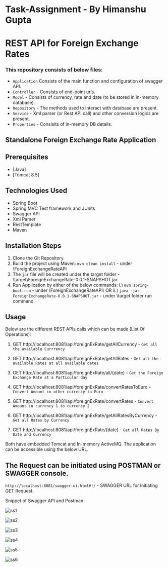 # Task-Assignment - By Himanshu Gupta

# REST API for Foreign Exchange Rates

### This repository consists of below files:
- `Application` Consists of the main function and configuration of swagger API. 
- `Controller` - Consists of end-point urls.
- `Model`  - Consists of currency, rate and date (to be stored in in-memory database).
- `Repository` - The methods used to interact with database are present.
- `Service`    - Xml parser (or Rest API call) and other conversion logics are present.
- `Properties` - Consisits of in-memory DB details.

## Standalone Foreign Exchange Rate Application

## Prerequisites
- [Java]
- [Tomcat 8.5] 

## Technologies Used

- Spring Boot
- Spring MVC Test framework and JUnits
- Swagger API
- Xml Parser
- RestTemplate
- Maven

## Installation Steps
1. Clone the Git Repository.
2. Build the project using Maven: `mvn clean install` - under \ForeignExchangeRateAPI
3. The `jar` file will be created under the target folder - \target\ForeignExchangeRate-0.0.1-SNAPSHOT.jar
4. Run Application by either of the below commands:
    i.)  `mvn spring-boot:run` - under \ForeignExchangeRateAPI\               OR
    ii.) `java -jar ForeignExchangeRate-0.0.1-SNAPSHOT.jar` - under \target folder run command

## Usage
Below are the different REST APIs calls which can be made (List Of Operations):

1. GET http://localhost:8081/api/foreignExRate/getAllCurrency         - `Get all the available Currrency`                            

2. GET http://localhost:8081/api/foreignExRate/getAllRates            - `Get all the available Rates at all available dates`                            

3. GET http://localhost:8081/api/foreignExRate/all/{date}             - `Get the Foreign Exchange Rate at a Particular day`                      

4. GET http://localhost:8081/api/foreignExRate/convertRatesToEuro     - `Convert Amount in other currency to Euro`   

5. GET http://localhost:8081/api/foreignExRate/convertRates           - `Convert Amount in currency 1 to currency 2`                    

6. GET http://localhost:8081/api/foreignExRate/getAllRatesByCurrency  - `Get all Rates by Currency`

7. GET http://localhost:8081/api/foreignExRate/{date}                 - `Get all Rates By Date and Currency`

Both have embedded Tomcat and In-memory ActiveMQ. The application can be accessible using the below URL.

## The Request can be initiated using POSTMAN or SWAGGER console.
 `http://localhost:8081/swagger-ui.html#!/` - SWAGGER URL for initiating GET Request.
 
 
 Snippet of Swagger API and Postman:
 
 ![ss1](https://user-images.githubusercontent.com/56262858/102678651-b8267400-41a1-11eb-8628-fb797d272132.PNG)
 
 
![ss2](https://user-images.githubusercontent.com/56262858/102678662-c2487280-41a1-11eb-898b-70a645ee3601.PNG)


![ss3](https://user-images.githubusercontent.com/56262858/102678666-c7a5bd00-41a1-11eb-9b22-60cfd0a8f997.PNG)


![ss4](https://user-images.githubusercontent.com/56262858/102678672-cd030780-41a1-11eb-8e49-8198726c5c8c.PNG)


![ss5](https://user-images.githubusercontent.com/56262858/102678675-d12f2500-41a1-11eb-90a8-9fb209142411.PNG)


![ss6](https://user-images.githubusercontent.com/56262858/102678676-d55b4280-41a1-11eb-805c-4f21931af370.PNG)

 
